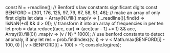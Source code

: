 const N = +readline();
// Benford's law constants significant digits
const BENFORD = [301, 176, 125, 97, 79, 67, 58, 51, 46];
// make an array of only first digits 
let data = Array(N).fill().map(v => [...readline()].find(d => !isNaN(+d) && d > 0));
// transform it into an array of frequencies in per ten
let prob = data.reduce((acc, cur) => (acc[cur - 1] += 1) && acc, Array(9).fill(0))
                .map(v => (v / N) * 1000);
// use benford constants to detect anomaly, if any
let res = prob.findIndex((v, i) => v < Math.max(BENFORD[i] - 100, 0) || v > BENFORD[i] + 100) > -1;
console.log(res);

